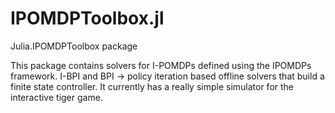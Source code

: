# IPOMDPToolbox.jl
Julia.IPOMDPToolbox package

This package contains solvers for I-POMDPs defined using the IPOMDPs framework.
I-BPI and BPI -> policy iteration based offline solvers that build a finite state controller.
It currently has a really simple simulator for the interactive tiger game.
